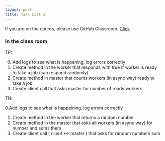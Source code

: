 ```yaml
---
layout: post
title: Task List 2 
---
```


If you are on the coures, please use GitHub Classroom.
[Click](https://github.com/distributed-systems-wrust/base-l2-2019)


### In the class room

TP:

0. Add logs to see what is happening, log errors correctly
1. Create method in the worker that responds with true if worker is ready to take a job (can respond randomly)
2. Create method in master that counts workers (in async way) ready to take a job
3. Create client call that asks master for number of ready workers

TN:

0.Add logs to see what is happeining, log errors correctly
1. Create method in the worker that returns a random number
2. Create method in the master that asks all workers (in async way) for number and sums them
3. Create client call ( client <-> master ) that asks for random numbers sum